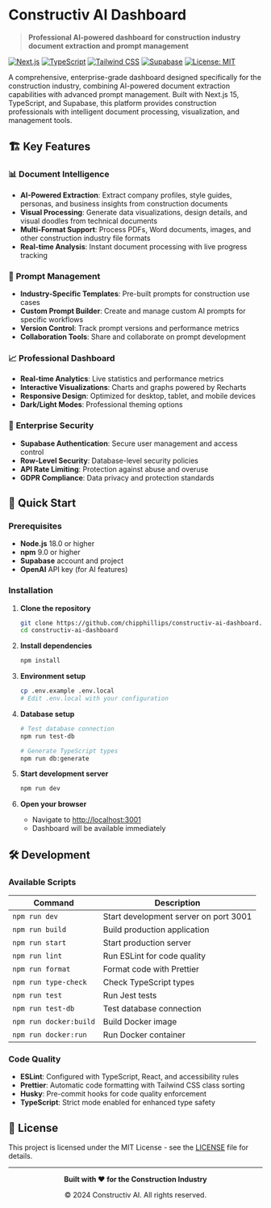 # Constructiv AI Dashboard

> **Professional AI-powered dashboard for construction industry document extraction and prompt management**

[![Next.js](https://img.shields.io/badge/Next.js-15.1-black?logo=next.js)](https://nextjs.org/)
[![TypeScript](https://img.shields.io/badge/TypeScript-5.3-blue?logo=typescript)](https://www.typescriptlang.org/)
[![Tailwind CSS](https://img.shields.io/badge/Tailwind_CSS-3.4-38B2AC?logo=tailwind-css)](https://tailwindcss.com/)
[![Supabase](https://img.shields.io/badge/Supabase-Latest-green?logo=supabase)](https://supabase.com/)
[![License: MIT](https://img.shields.io/badge/License-MIT-yellow.svg)](https://opensource.org/licenses/MIT)

A comprehensive, enterprise-grade dashboard designed specifically for the construction industry, combining AI-powered document extraction capabilities with advanced prompt management. Built with Next.js 15, TypeScript, and Supabase, this platform provides construction professionals with intelligent document processing, visualization, and management tools.

## 🏗️ Key Features

### 📊 **Document Intelligence**
- **AI-Powered Extraction**: Extract company profiles, style guides, personas, and business insights from construction documents
- **Visual Processing**: Generate data visualizations, design details, and visual doodles from technical documents
- **Multi-Format Support**: Process PDFs, Word documents, images, and other construction industry file formats
- **Real-time Analysis**: Instant document processing with live progress tracking

### 🎯 **Prompt Management**
- **Industry-Specific Templates**: Pre-built prompts for construction use cases
- **Custom Prompt Builder**: Create and manage custom AI prompts for specific workflows
- **Version Control**: Track prompt versions and performance metrics
- **Collaboration Tools**: Share and collaborate on prompt development

### 📈 **Professional Dashboard**
- **Real-time Analytics**: Live statistics and performance metrics
- **Interactive Visualizations**: Charts and graphs powered by Recharts
- **Responsive Design**: Optimized for desktop, tablet, and mobile devices
- **Dark/Light Modes**: Professional theming options

### 🔐 **Enterprise Security**
- **Supabase Authentication**: Secure user management and access control
- **Row-Level Security**: Database-level security policies
- **API Rate Limiting**: Protection against abuse and overuse
- **GDPR Compliance**: Data privacy and protection standards

## 🚀 Quick Start

### Prerequisites

- **Node.js** 18.0 or higher
- **npm** 9.0 or higher
- **Supabase** account and project
- **OpenAI** API key (for AI features)

### Installation

1. **Clone the repository**
   ```bash
   git clone https://github.com/chipphillips/constructiv-ai-dashboard.git
   cd constructiv-ai-dashboard
   ```

2. **Install dependencies**
   ```bash
   npm install
   ```

3. **Environment setup**
   ```bash
   cp .env.example .env.local
   # Edit .env.local with your configuration
   ```

4. **Database setup**
   ```bash
   # Test database connection
   npm run test-db
   
   # Generate TypeScript types
   npm run db:generate
   ```

5. **Start development server**
   ```bash
   npm run dev
   ```

6. **Open your browser**
   - Navigate to [http://localhost:3001](http://localhost:3001)
   - Dashboard will be available immediately

## 🛠️ Development

### Available Scripts

| Command | Description |
|---------|-------------|
| `npm run dev` | Start development server on port 3001 |
| `npm run build` | Build production application |
| `npm run start` | Start production server |
| `npm run lint` | Run ESLint for code quality |
| `npm run format` | Format code with Prettier |
| `npm run type-check` | Check TypeScript types |
| `npm run test` | Run Jest tests |
| `npm run test-db` | Test database connection |
| `npm run docker:build` | Build Docker image |
| `npm run docker:run` | Run Docker container |

### Code Quality

- **ESLint**: Configured with TypeScript, React, and accessibility rules
- **Prettier**: Automatic code formatting with Tailwind CSS class sorting
- **Husky**: Pre-commit hooks for code quality enforcement
- **TypeScript**: Strict mode enabled for enhanced type safety

## 📄 License

This project is licensed under the MIT License - see the [LICENSE](LICENSE) file for details.

---

<div align="center">
  <p><strong>Built with ❤️ for the Construction Industry</strong></p>
  <p>© 2024 Constructiv AI. All rights reserved.</p>
</div>